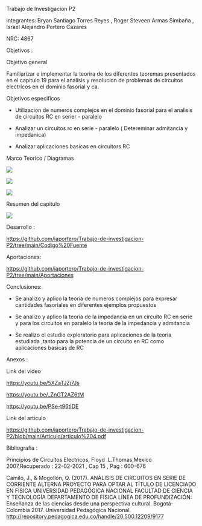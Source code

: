 Trabajo de  Investigacion P2

Integrantes: Bryan Santiago Torres Reyes , Roger Steveen Armas Simbaña , Israel Alejandro Portero Cazares

NRC: 4867

Objetivos :

Objetivo general

Familiarizar e implementar la teorira de los diferentes teoremas presentados en el capitulo 19 para el analisis y resolucion de problemas de circuitos electricos en el dominio fasorial y ca.

Objetivos especificos

*  Utilizacion de numeros complejos en el dominio fasorial para el analisis de circuitos RC en serier - paralelo

* Analizar un circuitos rc en serie - paralelo  ( Detereminar admitancia y impedanica)

* Analizar aplicaciones basicas en circuitors RC

Marco Teorico / Diagramas

![](https://github.com/iaportero/Trabajo-de-investigacion-P2/blob/main/Imagenes/im%201.png)


![](https://github.com/iaportero/Trabajo-de-investigacion-P2/blob/main/Imagenes/im%202.png)


![](https://github.com/iaportero/Trabajo-de-investigacion-P2/blob/main/Imagenes/im%203.png)

Resumen  del capitulo 

![](https://github.com/iaportero/Trabajo-de-investigacion-P2/blob/main/Imagenes/im%204.png)



Desarrollo :

https://github.com/iaportero/Trabajo-de-investigacion-P2/tree/main/Codigo%20Fuente


Aportaciones:

https://github.com/iaportero/Trabajo-de-investigacion-P2/tree/main/Aportaciones

Conclusiones:

*  Se analizo y aplico la teoria de numeros complejos  para expresar cantidades fasoriales en diferentes ejemplos propuestos

*  Se analizo y aplico la teoria de la impedancia en un circuito RC en serie  y para los circuitos en paralelo la  teoria de la impedancia y admitancia

*  Se realizo el estudio exploratorio para aplicaciones  de la teoria estudiada ,tanto para la potencia de un circuito en RC como aplicaciones basicas de RC


Anexos :


Link del video

https://youtu.be/5XZaTJZj7Js

https://youtu.be/_ZnGT2AZ6tM

https://youtu.be/PSe-t96tIDE

Link del articulo

https://github.com/iaportero/Trabajo-de-investigacion-P2/blob/main/Articulo/articulo%204.pdf

Bibliografia :

Principios de Circuitos Electricos, Floyd .L.Thomas,Mexico 2007,Recuperado : 22-02-2021 ,  Cap 15 ,  Pag : 600-676


Camilo, J., & Mogollón, Q. (2017). ANÁLISIS DE CIRCUITOS EN SERIE DE CORRIENTE ALTERNA PROYECTO PARA OPTAR AL TÍTULO DE LICENCIADO EN FÍSICA UNIVERSIDAD PEDAGÓGICA NACIONAL FACULTAD DE CIENCIA Y TECNOLOGÍA DEPARTAMENTO DE FÍSICA LÍNEA DE PROFUNDIZACIÓN: Enseñanza de las ciencias desde una perspectiva cultural. Bogotá-Colombia 2017. Universidad Pedagógica Nacional. http://repository.pedagogica.edu.co/handle/20.500.12209/9177








